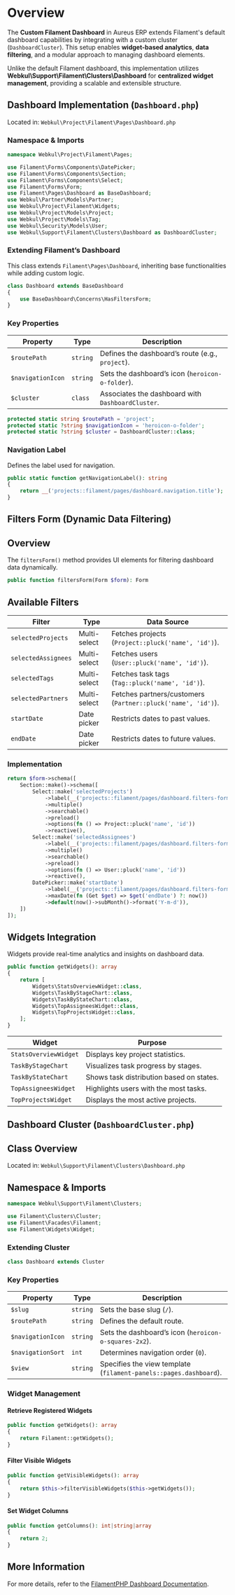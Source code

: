 # Overview

The **Custom Filament Dashboard** in Aureus ERP extends Filament's default dashboard capabilities by integrating with a custom cluster (`DashboardCluster`). This setup enables **widget-based analytics**, **data filtering**, and a modular approach to managing dashboard elements.

Unlike the default Filament dashboard, this implementation utilizes **Webkul\Support\Filament\Clusters\Dashboard** for **centralized widget management**, providing a scalable and extensible structure.

## Dashboard Implementation (`Dashboard.php`)

Located in: `Webkul\Project\Filament\Pages\Dashboard.php`

### **Namespace & Imports**

```php
namespace Webkul\Project\Filament\Pages;

use Filament\Forms\Components\DatePicker;
use Filament\Forms\Components\Section;
use Filament\Forms\Components\Select;
use Filament\Forms\Form;
use Filament\Pages\Dashboard as BaseDashboard;
use Webkul\Partner\Models\Partner;
use Webkul\Project\Filament\Widgets;
use Webkul\Project\Models\Project;
use Webkul\Project\Models\Tag;
use Webkul\Security\Models\User;
use Webkul\Support\Filament\Clusters\Dashboard as DashboardCluster;
```

### **Extending Filament’s Dashboard**

This class extends `Filament\Pages\Dashboard`, inheriting base functionalities while adding custom logic.

```php
class Dashboard extends BaseDashboard
{
    use BaseDashboard\Concerns\HasFiltersForm;
}
```

### **Key Properties**

| Property          | Type     | Description                                       |
| ----------------- | -------- | ------------------------------------------------- |
| `$routePath`      | `string` | Defines the dashboard’s route (e.g., `project`).  |
| `$navigationIcon` | `string` | Sets the dashboard’s icon (`heroicon-o-folder`).  |
| `$cluster`        | `class`  | Associates the dashboard with `DashboardCluster`. |

```php
protected static string $routePath = 'project';
protected static ?string $navigationIcon = 'heroicon-o-folder';
protected static ?string $cluster = DashboardCluster::class;
```

### **Navigation Label**

Defines the label used for navigation.

```php
public static function getNavigationLabel(): string
{
    return __('projects::filament/pages/dashboard.navigation.title');
}
```

## **Filters Form (Dynamic Data Filtering)**

## **Overview**

The `filtersForm()` method provides UI elements for filtering dashboard data dynamically.

```php
public function filtersForm(Form $form): Form
```

## **Available Filters**

| Filter              | Type         | Data Source                                                  |
| ------------------- | ------------ | ------------------------------------------------------------ |
| `selectedProjects`  | Multi-select | Fetches projects (`Project::pluck('name', 'id')`).           |
| `selectedAssignees` | Multi-select | Fetches users (`User::pluck('name', 'id')`).                 |
| `selectedTags`      | Multi-select | Fetches task tags (`Tag::pluck('name', 'id')`).              |
| `selectedPartners`  | Multi-select | Fetches partners/customers (`Partner::pluck('name', 'id')`). |
| `startDate`         | Date picker  | Restricts dates to past values.                              |
| `endDate`           | Date picker  | Restricts dates to future values.                            |

### **Implementation**

```php
return $form->schema([
    Section::make()->schema([
        Select::make('selectedProjects')
            ->label(__('projects::filament/pages/dashboard.filters-form.project'))
            ->multiple()
            ->searchable()
            ->preload()
            ->options(fn () => Project::pluck('name', 'id'))
            ->reactive(),
        Select::make('selectedAssignees')
            ->label(__('projects::filament/pages/dashboard.filters-form.assignees'))
            ->multiple()
            ->searchable()
            ->preload()
            ->options(fn () => User::pluck('name', 'id'))
            ->reactive(),
        DatePicker::make('startDate')
            ->label(__('projects::filament/pages/dashboard.filters-form.start-date'))
            ->maxDate(fn (Get $get) => $get('endDate') ?: now())
            ->default(now()->subMonth()->format('Y-m-d')),
    ])
]);
```

## **Widgets Integration**

Widgets provide real-time analytics and insights on dashboard data.

```php
public function getWidgets(): array
{
    return [
        Widgets\StatsOverviewWidget::class,
        Widgets\TaskByStageChart::class,
        Widgets\TaskByStateChart::class,
        Widgets\TopAssigneesWidget::class,
        Widgets\TopProjectsWidget::class,
    ];
}
```

| Widget                | Purpose                                  |
| --------------------- | ---------------------------------------- |
| `StatsOverviewWidget` | Displays key project statistics.         |
| `TaskByStageChart`    | Visualizes task progress by stages.      |
| `TaskByStateChart`    | Shows task distribution based on states. |
| `TopAssigneesWidget`  | Highlights users with the most tasks.    |
| `TopProjectsWidget`   | Displays the most active projects.       |

## Dashboard Cluster (`DashboardCluster.php`)

## **Class Overview**

Located in: `Webkul\Support\Filament\Clusters\Dashboard.php`

## **Namespace & Imports**

```php
namespace Webkul\Support\Filament\Clusters;

use Filament\Clusters\Cluster;
use Filament\Facades\Filament;
use Filament\Widgets\Widget;
```

### **Extending Cluster**

```php
class Dashboard extends Cluster
```

### **Key Properties**

| Property          | Type     | Description                                                       |
| ----------------- | -------- | ----------------------------------------------------------------- |
| `$slug`           | `string` | Sets the base slug (`/`).                                         |
| `$routePath`      | `string` | Defines the default route.                                        |
| `$navigationIcon` | `string` | Sets the dashboard’s icon (`heroicon-o-squares-2x2`).             |
| `$navigationSort` | `int`    | Determines navigation order (`0`).                                |
| `$view`           | `string` | Specifies the view template (`filament-panels::pages.dashboard`). |

### **Widget Management**

#### **Retrieve Registered Widgets**

```php
public function getWidgets(): array
{
    return Filament::getWidgets();
}
```

#### **Filter Visible Widgets**

```php
public function getVisibleWidgets(): array
{
    return $this->filterVisibleWidgets($this->getWidgets());
}
```

#### **Set Widget Columns**

```php
public function getColumns(): int|string|array
{
    return 2;
}
```

## More Information

For more details, refer to the [FilamentPHP Dashboard Documentation](https://filamentphp.com/docs/4.x/panels/dashboard).
